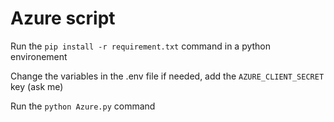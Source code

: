 # Azure script

Run the `pip install -r requirement.txt` command in a python environement

Change the variables in the .env file if needed, add the `AZURE_CLIENT_SECRET` key (ask me)

Run the `python Azure.py` command
